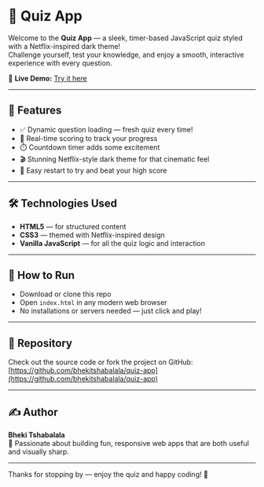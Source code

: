 # 🎉 Quiz App

Welcome to the **Quiz App** — a sleek, timer-based JavaScript quiz styled with a Netflix-inspired dark theme!  
Challenge yourself, test your knowledge, and enjoy a smooth, interactive experience with every question.

🔗 **Live Demo:** [Try it here](https://bhekitshabalala.github.io/quiz-app/)

---

## 🚀 Features

- ✅ Dynamic question loading — fresh quiz every time!  
- 🧠 Real-time scoring to track your progress  
- ⏱️ Countdown timer adds some excitement  
- 🎬 Stunning Netflix-style dark theme for that cinematic feel  
- 🔁 Easy restart to try and beat your high score

---

## 🛠️ Technologies Used

- **HTML5** — for structured content  
- **CSS3** — themed with Netflix-inspired design  
- **Vanilla JavaScript** — for all the quiz logic and interaction

---

## 🎯 How to Run

- Download or clone this repo  
- Open `index.html` in any modern web browser  
- No installations or servers needed — just click and play!

---

## 📂 Repository

Check out the source code or fork the project on GitHub:  
[https://github.com/bhekitshabalala/quiz-app](https://github.com/bhekitshabalala/quiz-app)

---

## ✍️ Author

**Bheki Tshabalala**  
📌 Passionate about building fun, responsive web apps that are both useful and visually sharp.

---

Thanks for stopping by — enjoy the quiz and happy coding! 🚀
